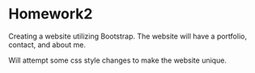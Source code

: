 # Homework2

Creating a website utilizing Bootstrap.  The website will have a portfolio, contact, and about me.

Will attempt some css style changes to make the website unique.